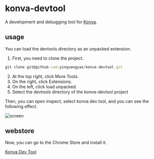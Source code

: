 # konva-devtool
A development and debugging tool for [Konva](https://github.com/konvajs/konva).

## usage
You can load the devtools directory as an unpacked extension.

1. First, you need to clone the project.

```js
git clone git@github.com:yinguangyao/konva-devtool.git
```

2. At the top right, click More Tools.
3. On the right, click Extensions.
4. On the left, click load unpacked.
5. Select the devtools directory of the konva-devtool project

Then, you can open inspect, select konva dev tool, and you can see the following effect.

![screen](./assets/usage.gif)

## webstore
Now, you can go to the Chrome Store and install it.

[Konva Dev Tool](https://chrome.google.com/webstore/detail/konva-dev-tool/liddfplammjmpepmjkokfmgemohhhnnm?hl=zh-CN)